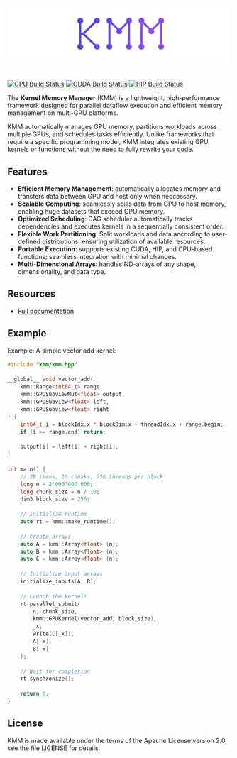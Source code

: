 ![KMM: Kernel Memory Manager](https://raw.githubusercontent.com/NLeSC-COMPAS/kmm/refs/heads/main/docs/_static/kmm-logo.png)


#
[![CPU Build Status](https://github.com/NLeSC-COMPAS/kmm/actions/workflows/cmake-multi-compiler.yml/badge.svg)](https://github.com/NLeSC-COMPAS/kmm/actions/workflows/cmake-multi-compiler.yml)
[![CUDA Build Status](https://github.com/NLeSC-COMPAS/kmm/actions/workflows/cmake-cuda-multi-compiler.yml/badge.svg)](https://github.com/NLeSC-COMPAS/kmm/actions/workflows/cmake-cuda-multi-compiler.yml)
[![HIP Build Status](https://github.com/NLeSC-COMPAS/kmm/actions/workflows/cmake-hip.yml/badge.svg)](https://github.com/NLeSC-COMPAS/kmm/actions/workflows/cmake-hip.yml)

The **Kernel Memory Manager** (KMM) is a lightweight, high-performance framework designed for parallel dataflow execution and efficient memory management on multi-GPU platforms.


KMM automatically manages GPU memory, partitions workloads across multiple GPUs, and schedules tasks efficiently.
Unlike frameworks that require a specific programming model, KMM integrates existing GPU kernels or functions without the need to fully rewrite your code.


## Features

* **Efficient Memory Management**: automatically allocates memory and transfers data between GPU and host only when neccessary.
* **Scalable Computing**: seamlessly spills data from GPU to host memory, enabling huge datasets that exceed GPU memory.
* **Optimized Scheduling**: DAG scheduler automatically tracks dependencies and executes kernels in a sequentially consistent order.
* **Flexible Work Partitioning**: Split workloads and data according to user-defined distributions, ensuring utilization of available resources.
* **Portable Execution**: supports existing CUDA, HIP, and CPU-based functions; seamless integration with minimal changes.
* **Multi-Dimensional Arrays**: handles ND-arrays of any shape, dimensionality, and data type.


## Resources

* [Full documentation](https://nlesc-compas.github.io/kmm)


## Example

Example: A simple vector add kernel:

```C++
#include "kmm/kmm.hpp"

__global__ void vector_add(
    kmm::Range<int64_t> range,
    kmm::GPUSubviewMut<float> output,
    kmm::GPUSubview<float> left,
    kmm::GPUSubview<float> right
) {
    int64_t i = blockIdx.x * blockDim.x + threadIdx.x + range.begin;
    if (i >= range.end) return;

    output[i] = left[i] + right[i];
}

int main() {
    // 2B items, 10 chunks, 256 threads per block
    long n = 2'000'000'000;
    long chunk_size = n / 10;
    dim3 block_size = 256;

    // Initialize runtime
    auto rt = kmm::make_runtime();

    // Create arrays
    auto A = kmm::Array<float> {n};
    auto B = kmm::Array<float> {n};
    auto C = kmm::Array<float> {n};

    // Initialize input arrays
    initialize_inputs(A, B);

    // Launch the kernel!
    rt.parallel_submit(
        n, chunk_size,
        kmm::GPUKernel(vector_add, block_size),
        _x,
        write(C[_x]),
        A[_x],
        B[_x]
    );

    // Wait for completion
    rt.synchronize();

    return 0;
}
```


## License

KMM is made available under the terms of the Apache License version 2.0, see the file LICENSE for details.

